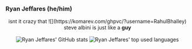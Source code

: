 ### Ryan Jeffares (he/him)

<p align="center">isnt it crazy that ![](https://komarev.com/ghpvc/?username=RahulBhalley) steve albini is just like a <b>guy</b></p>

<p align="center">
  <img align="center" src="https://github-readme-stats.vercel.app/api?username=ryanjeffares&count_private=true&theme=gruvbox" alt="Ryan Jeffares' GitHub stats"/>
  <img align="center" src="https://github-readme-stats.vercel.app/api/top-langs/?username=ryanjeffares&layout=compact&theme=gruvbox&ignore=python" alt="Ryan Jeffares' top used languages"/>
</p>
